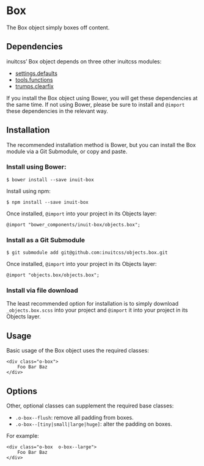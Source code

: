 # Box

The Box object simply boxes off content.

## Dependencies

inuitcss’ Box object depends on three other inuitcss modules:

* [settings.defaults](https://github.com/inuitcss/settings.defaults)
* [tools.functions](https://github.com/inuitcss/tools.functions)
* [trumps.clearfix](https://github.com/inuitcss/trumps.clearfix)

If you install the Box object using Bower, you will get these dependencies at
the same time. If not using Bower, please be sure to install and `@import` these
dependencies in the relevant way.

## Installation

The recommended installation method is Bower, but you can install the Box
module via a Git Submodule, or copy and paste.

### Install using Bower:

    $ bower install --save inuit-box

Install using npm:

    $ npm install --save inuit-box

Once installed, `@import` into your project in its Objects layer:

    @import "bower_components/inuit-box/objects.box";

### Install as a Git Submodule

    $ git submodule add git@github.com:inuitcss/objects.box.git

Once installed, `@import` into your project in its Objects layer:

    @import "objects.box/objects.box";

### Install via file download

The least recommended option for installation is to simply download
`_objects.box.scss` into your project and `@import` it into your project in
its Objects layer.

## Usage

Basic usage of the Box object uses the required classes:

    <div class="o-box">
        Foo Bar Baz
    </div>

## Options

Other, optional classes can supplement the required base classes:

* `.o-box--flush`: remove all padding from boxes.
* `.o-box--[tiny|small|large|huge]`: alter the padding on boxes.

For example:

    <div class="o-box  o-box--large">
        Foo Bar Baz
    </div>
